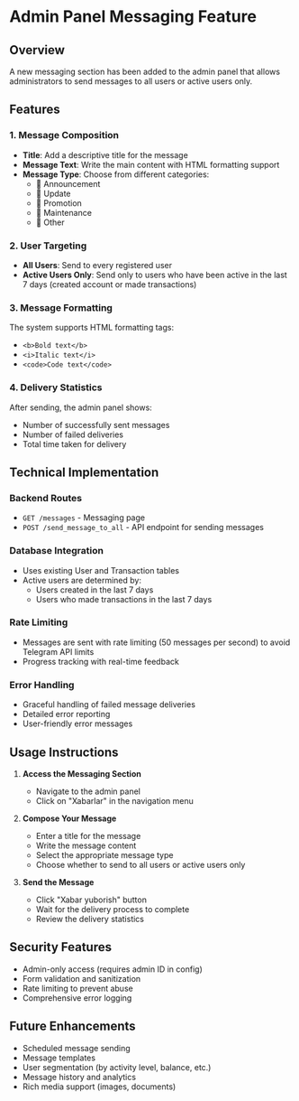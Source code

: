 # Admin Panel Messaging Feature

## Overview
A new messaging section has been added to the admin panel that allows administrators to send messages to all users or active users only.

## Features

### 1. Message Composition
- **Title**: Add a descriptive title for the message
- **Message Text**: Write the main content with HTML formatting support
- **Message Type**: Choose from different categories:
  - 📢 Announcement
  - 🔄 Update
  - 🎁 Promotion
  - 🔧 Maintenance
  - 📝 Other

### 2. User Targeting
- **All Users**: Send to every registered user
- **Active Users Only**: Send only to users who have been active in the last 7 days (created account or made transactions)

### 3. Message Formatting
The system supports HTML formatting tags:
- `<b>Bold text</b>`
- `<i>Italic text</i>`
- `<code>Code text</code>`

### 4. Delivery Statistics
After sending, the admin panel shows:
- Number of successfully sent messages
- Number of failed deliveries
- Total time taken for delivery

## Technical Implementation

### Backend Routes
- `GET /messages` - Messaging page
- `POST /send_message_to_all` - API endpoint for sending messages

### Database Integration
- Uses existing User and Transaction tables
- Active users are determined by:
  - Users created in the last 7 days
  - Users who made transactions in the last 7 days

### Rate Limiting
- Messages are sent with rate limiting (50 messages per second) to avoid Telegram API limits
- Progress tracking with real-time feedback

### Error Handling
- Graceful handling of failed message deliveries
- Detailed error reporting
- User-friendly error messages

## Usage Instructions

1. **Access the Messaging Section**
   - Navigate to the admin panel
   - Click on "Xabarlar" in the navigation menu

2. **Compose Your Message**
   - Enter a title for the message
   - Write the message content
   - Select the appropriate message type
   - Choose whether to send to all users or active users only

3. **Send the Message**
   - Click "Xabar yuborish" button
   - Wait for the delivery process to complete
   - Review the delivery statistics

## Security Features
- Admin-only access (requires admin ID in config)
- Form validation and sanitization
- Rate limiting to prevent abuse
- Comprehensive error logging

## Future Enhancements
- Scheduled message sending
- Message templates
- User segmentation (by activity level, balance, etc.)
- Message history and analytics
- Rich media support (images, documents)
